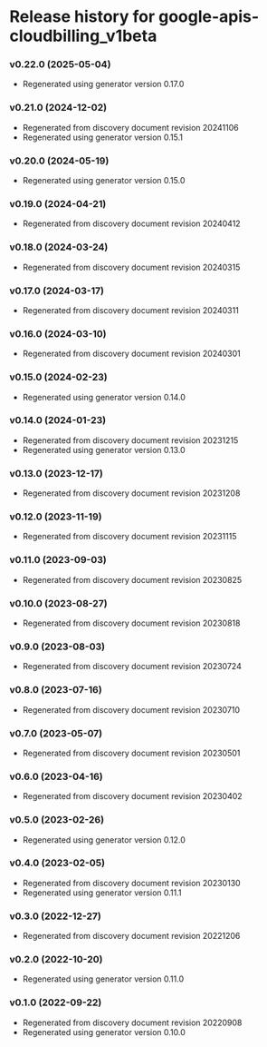 # Release history for google-apis-cloudbilling_v1beta

### v0.22.0 (2025-05-04)

* Regenerated using generator version 0.17.0

### v0.21.0 (2024-12-02)

* Regenerated from discovery document revision 20241106
* Regenerated using generator version 0.15.1

### v0.20.0 (2024-05-19)

* Regenerated using generator version 0.15.0

### v0.19.0 (2024-04-21)

* Regenerated from discovery document revision 20240412

### v0.18.0 (2024-03-24)

* Regenerated from discovery document revision 20240315

### v0.17.0 (2024-03-17)

* Regenerated from discovery document revision 20240311

### v0.16.0 (2024-03-10)

* Regenerated from discovery document revision 20240301

### v0.15.0 (2024-02-23)

* Regenerated using generator version 0.14.0

### v0.14.0 (2024-01-23)

* Regenerated from discovery document revision 20231215
* Regenerated using generator version 0.13.0

### v0.13.0 (2023-12-17)

* Regenerated from discovery document revision 20231208

### v0.12.0 (2023-11-19)

* Regenerated from discovery document revision 20231115

### v0.11.0 (2023-09-03)

* Regenerated from discovery document revision 20230825

### v0.10.0 (2023-08-27)

* Regenerated from discovery document revision 20230818

### v0.9.0 (2023-08-03)

* Regenerated from discovery document revision 20230724

### v0.8.0 (2023-07-16)

* Regenerated from discovery document revision 20230710

### v0.7.0 (2023-05-07)

* Regenerated from discovery document revision 20230501

### v0.6.0 (2023-04-16)

* Regenerated from discovery document revision 20230402

### v0.5.0 (2023-02-26)

* Regenerated using generator version 0.12.0

### v0.4.0 (2023-02-05)

* Regenerated from discovery document revision 20230130
* Regenerated using generator version 0.11.1

### v0.3.0 (2022-12-27)

* Regenerated from discovery document revision 20221206

### v0.2.0 (2022-10-20)

* Regenerated using generator version 0.11.0

### v0.1.0 (2022-09-22)

* Regenerated from discovery document revision 20220908
* Regenerated using generator version 0.10.0

